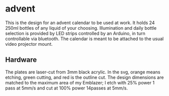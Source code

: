 # advent
This is the design for an advent calendar to be used at work.
It holds 24 250ml bottles of any liquid of your choosing.
Illumination and daily bottle selection is provided by LED strips 
controlled by an Arduino, in turn controllable via bluetooth.
The calendar is meant to be attached to the usual video projector mount.

## Hardware
The plates are laser-cut from 3mm black acrylic.
In the svg, orange means etching, green cutting, and red is the outline cut.
The design dimensions are matched to the maximum area of my Emblazer; I etch with 25% power 1 pass at 5mm/s and cut at 100% power 14passes at 5mm/s.
